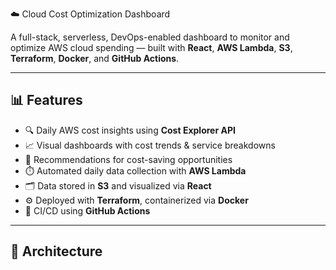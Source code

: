  ☁️ Cloud Cost Optimization Dashboard

A full-stack, serverless, DevOps-enabled dashboard to monitor and optimize AWS cloud spending — built with **React**, **AWS Lambda**, **S3**, **Terraform**, **Docker**, and **GitHub Actions**.

---

## 📊 Features

- 🔍 Daily AWS cost insights using **Cost Explorer API**
- 📈 Visual dashboards with cost trends & service breakdowns
- 💸 Recommendations for cost-saving opportunities
- ⏱️ Automated daily data collection with **AWS Lambda**
- 🗂️ Data stored in **S3** and visualized via **React**
- ⚙️ Deployed with **Terraform**, containerized via **Docker**
- 🔁 CI/CD using **GitHub Actions**

---

## 🧱 Architecture

